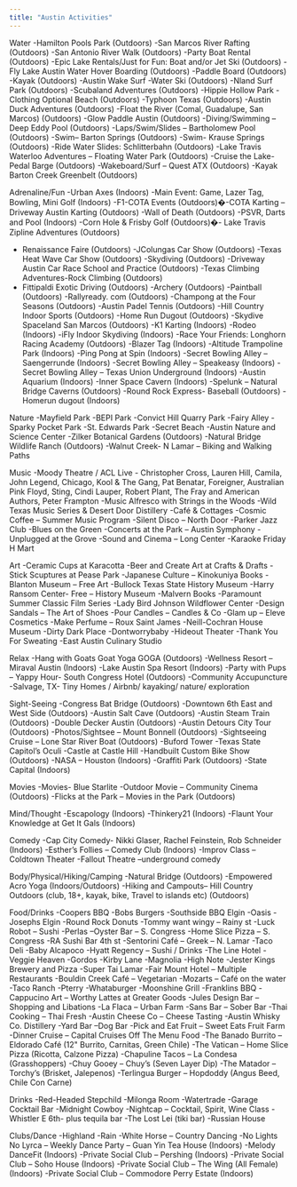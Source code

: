 ```yaml
---
title: "Austin Activities"
---
```



Water
-Hamilton Pools Park (Outdoors)
-San Marcos River Rafting (Outdoors)
-San Antonio River Walk (Outdoors)
-Party Boat Rental (Outdoors)
-Epic Lake Rentals/Just for Fun: Boat and/or Jet Ski (Outdoors)
-Fly Lake Austin Water Hover Boarding (Outdoors)
-Paddle Board (Outdoors)
-Kayak (Outdoors)
-Austin Wake Surf -Water Ski (Outdoors)
-Nland Surf Park (Outdoors)
-Scubaland Adventures (Outdoors)
-Hippie Hollow Park -Clothing Optional Beach (Outdoors)
-Typhoon Texas (Outdoors)
-Austin Duck Adventures (Outdoors)
-Float the River (Comal, Guadalupe, San Marcos) (Outdoors)
-Glow Paddle Austin (Outdoors)
-Diving/Swimming – Deep Eddy Pool (Outdoors)
-Laps/Swim/Slides – Bartholomew Pool (Outdoors)
-Swim– Barton Springs (Outdoors)
-Swim- Krause Springs (Outdoors)
-Ride Water Slides: Schlitterbahn (Outdoors)
-Lake Travis Waterloo Adventures – Floating Water Park (Outdoors)
-Cruise the Lake- Pedal Barge (Outdoors)
-Wakeboard/Surf – Quest ATX (Outdoors)
-Kayak Barton Creek Greenbelt (Outdoors)
 
Adrenaline/Fun
-Urban Axes  (Indoors)
-Main Event: Game, Lazer Tag, Bowling, Mini Golf (Indoors)
-F1-COTA Events  (Outdoors)�-COTA Karting – Driveway Austin Karting (Outdoors)
-Wall of Death (Outdoors)
-PSVR, Darts and Pool (Indoors)
-Corn Hole & Frisby Golf (Outdoors)�- Lake Travis Zipline Adventures (Outdoors)
- Renaissance Faire (Outdoors)
-JColungas Car Show (Outdoors)
-Texas Heat Wave Car Show (Outdoors)
-Skydiving (Outdoors)
-Driveway Austin Car Race School and Practice (Outdoors)
-Texas Climbing Adventures-Rock Climbing (Outdoors)
- Fittipaldi Exotic Driving (Outdoors)
-Archery (Outdoors)
-Paintball (Outdoors)
-Rallyready. com (Outdoors)
-Champong at the Four Seasons (Outdoors)
-Austin Padel Tennis (Outdoors)
-Hill Country Indoor Sports (Outdoors)
-Home Run Dugout (Outdoors)
-Skydive Spaceland San Marcos (Outdoors)
-K1 Karting (Indoors)
-Rodeo (Indoors)
-iFly Indoor Skydiving (Indoors)
-Race Your Friends: Longhorn Racing Academy (Outdoors)
-Blazer Tag (Indoors)
-Altitude Trampoline Park (Indoors)
-Ping Pong at Spin (Indoors)
-Secret Bowling Alley – Saengerrunde (Indoors)
-Secret Bowling Alley – Speakeasy (Indoors)
-Secret Bowling Alley – Texas Union Underground (Indoors)
-Austin Aquarium (Indoors)
-Inner Space Cavern (Indoors)
-Spelunk – Natural Bridge Caverns (Outdoors)
-Round Rock Express- Baseball (Outdoors)
-Homerun dugout (Indoors)
 
Nature
-Mayfield Park
-BEPI Park
-Convict Hill Quarry Park
-Fairy Alley
-Sparky Pocket Park
-St. Edwards Park
-Secret Beach
-Austin Nature and Science Center
-Zilker Botanical Gardens (Outdoors)
-Natural Bridge Wildlife Ranch (Outdoors)
-Walnut Creek- N Lamar – Biking and Walking Paths
 
 
 
 
 
Music
-Moody Theatre / ACL Live - Christopher Cross, Lauren Hill, Camila, John Legend, Chicago, Kool & The Gang, Pat Benatar, Foreigner, Australian Pink Floyd, Sting, Cindi Lauper, Robert Plant, The Fray and American Authors, Peter Frampton
-Music Alfresco with Strings in the Woods
-Wild Texas Music Series & Desert Door Distillery
-Café & Cottages
-Cosmic Coffee – Summer Music Program
-Silent Disco – North Door
-Parker Jazz Club
-Blues on the Green
-Concerts at the Park – Austin Symphony
-Unplugged at the Grove
-Sound and Cinema – Long Center
-Karaoke Friday H Mart
 
Art
-Ceramic Cups at Karacotta
-Beer and Create Art at Crafts & Drafts
-Stick Scuptures at Pease Park
-Japanese Culture – Kinokuniya Books
-Blanton Museum – Free Art
-Bullock Texas State History Museum
-Harry Ransom Center- Free – History Museum
-Malvern Books
-Paramount Summer Classic Film Series
-Lady Bird Johnson Wildflower Center
-Design Sandals – The Art of Shoes
-Pour Candles – Candles & Co
-Glam up – Eleve Cosmetics
-Make Perfume – Roux Saint James
-Neill-Cochran House Museum
-Dirty Dark Place
-Dontworrybaby
-Hideout Theater
-Thank You For Sweating
-East Austin Culinary Studio
 
Relax
-Hang with Goats Goat Yoga GOGA (Outdoors)
-Wellness Resort – Miraval Austin (Indoors)
-Lake Austin Spa Resort (Indoors)
-Party with Pups – Yappy Hour- South Congress Hotel (Outdoors)
-Community Accupuncture
-Salvage, TX- Tiny Homes / Airbnb/ kayaking/ nature/ exploration 
 
Sight-Seeing
-Congress Bat Bridge (Outdoors)
-Downtown 6th East and West Side (Outdoors)
-Austin Salt Cave (Outdoors)
-Austin Steam Train (Outdoors)
-Double Decker Austin (Outdoors)
-Austin Detours City Tour (Outdoors)
-Photos/Sightsee – Mount Bonnell (Outdoors)
-Sightseeing Cruise – Lone Star River Boat (Outdoors)
-Buford Tower
-Texas State Capitol’s Oculi
-Castle at Castle Hill
-Handbuilt Custom Bike Show (Outdoors)
-NASA – Houston (Indoors)
-Graffiti Park (Outdoors)
-State Capital (Indoors)
 
Movies
-Movies- Blue Starlite
-Outdoor Movie – Community Cinema (Outdoors)
-Flicks at the Park – Movies in the Park (Outdoors)
 
Mind/Thought
-Escapology (Indoors)
-Thinkery21  (Indoors)
-Flaunt Your Knowledge at Get It Gals (Indoors)
 
Comedy
-Cap City Comedy- Nikki Glaser, Rachel Feinstein, Rob Schneider (Indoors)
-Esther’s Follies – Comedy Club (Indoors)
-Improv Class – Coldtown Theater
-Fallout Theatre –underground comedy
 
Body/Physical/Hiking/Camping
-Natural Bridge (Outdoors)
-Empowered Acro Yoga (Indoors/Outdoors)
-Hiking and Campouts– Hill Country Outdoors (club, 18+, kayak, bike, Travel to islands etc) (Outdoors)
 
 
Food/Drinks
-Coopers BBQ
-Bobs Burgers
-Southside BBQ Elgin
-Oasis
-Josephs Elgin
-Round Rock Donuts
-Tommy want wingy – Rainy st
-Luck Robot – Sushi
-Perlas –Oyster Bar – S. Congress
-Home Slice Pizza – S. Congress
-RA Sushi Bar 4th st
-Sentorini Café – Greek – N. Lamar
-Taco Deli
-Baby Alcapoco
-Hyatt Regency – Sushi / Drinks
-The Line Hotel
-Veggie Heaven
-Gordos
-Kirby Lane
-Magnolia
-High Note
-Jester Kings Brewery and Pizza
-Super Tai Lamar
-Fair Mount Hotel – Multiple Restaurants
-Bouldin Creek Café – Vegetarian
-Mozarts – Café on the water
-Taco Ranch
-Pterry
-Whataburger
-Moonshine Grill
-Franklins BBQ
-Cappucino Art – Worthy Lattes at Greater Goods
-Jules Design Bar – Shopping and Libations
-La Flaca – Urban Farm
-Sans Bar – Sober Bar
-Thai Cooking – Thai Fresh
-Austin Cheese Co – Cheese Tasting
-Austin Whisky Co. Distillery
-Yard Bar –Dog Bar
-Pick and Eat Fruit – Sweet Eats Fruit Farm
-Dinner Cruise – Capital Cruises
Off The Menu Food
-The Banado Burrito – Eldorado Café (12" Burrito, Carnitas, Green Chile)
-The Vatican – Home Slice Pizza (Ricotta, Calzone Pizza)
-Chapuline Tacos – La Condesa (Grasshoppers)
-Chuy Gooey – Chuy’s (Seven Layer Dip)
-The Matador – Torchy’s (Brisket, Jalepenos)
-Terlingua Burger – Hopdoddy (Angus Beed, Chile Con Carne)
 
Drinks
-Red-Headed Stepchild
-Milonga Room
-Watertrade
-Garage Cocktail Bar
-Midnight Cowboy
-Nightcap – Cocktail, Spirit, Wine Class
-Whistler E 6th- plus tequila bar
-The Lost Lei (tiki bar)
-Russian House
 
Clubs/Dance
-Highland
-Rain
-White Horse – Country Dancing
-No Lights No Lyrca – Weekly Dance Party – Guan Yin Tea House (Indoors)
-Melody DanceFit (Indoors)
-Private Social Club – Pershing (Indoors)
-Private Social Club – Soho House (Indoors)
-Private Social Club – The Wing (All Female) (Indoors)
-Private Social Club – Commodore Perry Estate (Indoors)